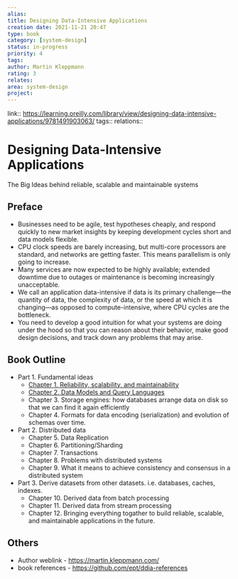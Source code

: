 ```yaml
---
alias: 
title: Designing Data-Intensive Applications 
creation date: 2021-11-21 20:47
type: book
category: [system-design]
status: in-progress
priority: 4
tags:
author: Martin Kleppmann
rating: 3
relates: 
area: system-design
project:
---
```

link:: https://learning.oreilly.com/library/view/designing-data-intensive-applications/9781491903063/
tags:: 
relations:: 

# Designing Data-Intensive Applications

The Big Ideas behind reliable, scalable and maintainable systems

## Preface

 - Businesses need to be agile, test hypotheses cheaply, and respond quickly to new market insights by keeping development cycles short and data models flexible.
 - CPU clock speeds are barely increasing, but multi-core processors are standard, and networks are getting faster. This means parallelism is only going to increase.
 - Many services are now expected to be highly available; extended downtime due to outages or maintenance is becoming increasingly unacceptable.
 - We call an application data-intensive if data is its primary challenge—the quantity of data, the complexity of data, or the speed at which it is changing—as opposed to compute-intensive, where CPU cycles are the bottleneck.
 - You need to develop a good intuition for what your systems are doing under the hood so that you can reason about their behavior, make good design decisions, and track down any problems that may arise.

## Book Outline

- Part 1. Fundamental ideas
    - [Chapter 1. Reliability, scalability, and maintainability](DDIA-%20Chapter%201.%20Reliability,%20scalability,%20and%20maintainability.md)
    - [Chapter 2. Data Models and Query Languages](DDIA-%20Chapter%202.%20Data%20Models%20and%20Query%20Languages.md)
    - Chapter 3. Storage engines: how databases arrange data on disk so that we can find it again efficiently
    - Chapter 4. Formats for data encoding (serialization) and evolution of schemas over time.
- Part 2. Distributed data
    - Chapter 5. Data Replication
    - Chapter 6. Partitioning/Sharding
    - Chapter 7. Transactions
    - Chapter 8. Problems with distributed systems
    - Chapter 9. What it means to achieve consistency and consensus in a distributed system
- Part 3. Derive datasets from other datasets. i.e. databases, caches, indexes.
    - Chapter 10. Derived data from batch processing
    - Chapter 11. Derived data from stream processing
    - Chapter 12. Bringing everything togather to build reliable, scalable, and maintainable applications in the future.

## Others
- Author weblink - https://martin.kleppmann.com/
- book references - https://github.com/ept/ddia-references